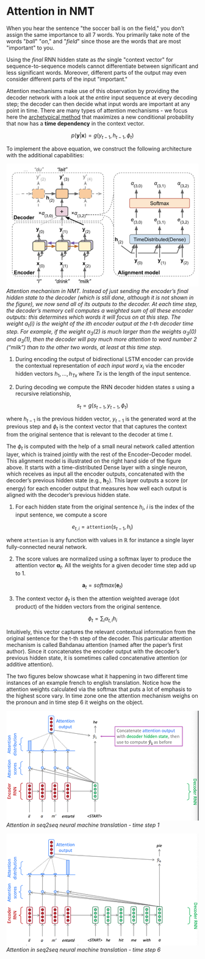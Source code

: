 # Attention in NMT

When you hear the sentence "the soccer ball is on the field," you don’t assign the same importance to all 7 words. You primarily take note of the words "_ball_" "_on_," and "_field_" since those are the words that are most "important" to you.  

Using the _final_ RNN hidden state as _the_ single "context vector" for sequence-to-sequence models cannot differentiate between significant and less significant words. Moreover, different parts of the output may even consider different parts of the input "important." 

Attention mechanisms make use of this observation by providing the decoder network with a look at the _entire_ input sequence at every decoding step; the decoder can then decide what input words are important at any point in time. There are many types of attention mechanisms - we focus here the [archetypical method](https://arxiv.org/abs/1409.0473) that maximizes a new conditional probability that now has a **time dependency** in the context vector. 

$$p(\mathbf y | \mathbf x) = g(y_{t-1}, h_{t-1}, \phi_t)$$

To implement the above equation, we construct the following architecture with the additional capabilities:

![attention-example](images/attention-example.png)
_Attention mechanism in NMT. Instead of just sending the encoder’s final hidden state to the decoder (which is still done, although it is not shown in the figure), we now send all of its outputs to the decoder. At each time step, the decoder’s memory cell computes a weighted sum of all these encoder outputs: this determines which words it will focus on at this step. The weight $a_t(i)$ is the weight of the ith encoder output at the t-th decoder time step. For example, if the weight $α_3(2)$ is much larger than the weights $α_3(0)$ and $α_3(1)$, then the decoder will pay much more attention to word number 2 (“milk”) than to the other two words, at least at this time step._

1. During encoding the output of bidirectional LSTM encoder can provide the contextual representation of _each input word_ $x_i$ via the encoder hidden vectors $h_1, ..., h_{Tx}$ where $Tx$ is the length of the input sentence. 

2. During decoding we compute the RNN decoder hidden states $s$ using a recursive relationship,

$$s_t = g(s_{t-1}, y_{t-1}, \phi_t)$$

where $h_{t-1}$ is the previous hidden vector, $y_{t-1}$ is the generated word at the previous step and $\phi_t$ is the context vector that that captures the context from the original sentence that is relevant to the decoder at time $t$.  

The $\phi_t$ is computed with the help of a small neural network called attention layer, which is trained jointly with the rest of the Encoder–Decoder model. This alignment model is illustrated on the right hand side of the figure above. It starts with a time-distributed Dense layer with a single neuron, which receives as input all the encoder outputs, concatenated with the decoder’s previous hidden state (e.g., $\mathbf h_2$). This layer outputs a score (or energy) for each encoder output that measures how well each output is aligned with the decoder’s previous hidden state. 

1. For each hidden state from the original sentence $h_i$, $i$ is the index of the input sentence, we compute a score

$$e_{t,i} = \mathtt{attention}(s_{t−1}, h_i)$$

where $\mathtt{attention}$ is any function with values in $\mathbb R$ for instance a single layer fully-connected neural network. 

2. The score values are normalized  using a softmax layer to produce the attention vector $\mathbf α_t$.  All the weights for a given decoder time step add up to 1. 


$$\mathbf a_t = softmax(\mathbf e_{t})$$

3. The context vector $\phi_t$ is then the attention weighted average (dot product) of the hidden vectors from the original sentence. 

$$ \phi_t = \sum_i \alpha_{t,i}h_i$$

Intuitively, this vector captures the relevant contextual information from the original sentence for the t-th step of the decoder. This particular attention mechanism is called Bahdanau attention (named after the paper’s first author). Since it concatenates the encoder output with the decoder’s previous hidden state, it is sometimes called concatenative attention (or additive attention). 

The two figures below showcase what it happening in two different time instances of an example french to english translation. Notice how the attention weights calculated via the softmax that puts a lot of emphasis to the highest score vary. In time zone one the attention mechanism weighs on the pronoun and in time step 6 it weighs on the object. 

![seq2seq-attention](images/seq2seq-attention-step1.png)
*Attention in seq2seq neural machine translation - time step 1*

![seq2seq-attention](images/seq2seq-attention-step5.png)
*Attention in seq2seq neural machine translation - time step 6* 


